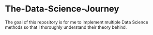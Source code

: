 # The-Data-Science-Journey
The goal of this repository is for me to implement multiple Data Science methods so that I thoroughly understand their theory behind.
